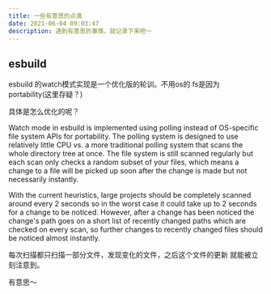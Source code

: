 ```yaml
---
title: 一些有意思的点滴
date: 2021-06-04 09:03:47
description: 遇到有意思的事情，就记录下来吧～
---
```


## esbuild

esbuild 的watch模式实现是一个优化版的轮训。不用os的 fs是因为 portability(这里存疑？)

具体是怎么优化的呢？

Watch mode in esbuild is implemented using polling instead of OS-specific file system APIs for portability. The polling system is designed to use relatively little CPU vs. a more traditional polling system that scans the whole directory tree at once. The file system is still scanned regularly but each scan only checks a random subset of your files, which means a change to a file will be picked up soon after the change is made but not necessarily instantly.

With the current heuristics, large projects should be completely scanned around every 2 seconds so in the worst case it could take up to 2 seconds for a change to be noticed. However, after a change has been noticed the change's path goes on a short list of recently changed paths which are checked on every scan, so further changes to recently changed files should be noticed almost instantly.

每次扫描都只扫描一部分文件，发现变化的文件，之后这个文件的更新 就能被立刻注意到。

有意思～

